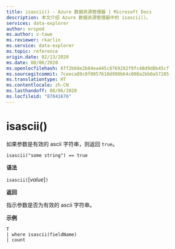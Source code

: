 ```yaml
---
title: isascii() - Azure 数据资源管理器 | Microsoft Docs
description: 本文介绍 Azure 数据资源管理器中的 isascii()。
services: data-explorer
author: orspod
ms.author: v-tawe
ms.reviewer: rkarlin
ms.service: data-explorer
ms.topic: reference
origin.date: 02/13/2020
ms.date: 08/06/2020
ms.openlocfilehash: 6ff2b68e2b84ea445c8769282f9fc48d9d8b45cf
ms.sourcegitcommit: 7ceeca89c0f0057610d998b64c000a2bb0a57285
ms.translationtype: HT
ms.contentlocale: zh-CN
ms.lasthandoff: 08/06/2020
ms.locfileid: "87841676"
---
```

# <a name="isascii"></a>isascii()

如果参数是有效的 ascii 字符串，则返回 `true`。
    
```kusto
isascii("some string") == true
```

**语法**

`isascii(`[*value*]`)`

**返回**

指示参数是否为有效的 ascii 字符串。

**示例**

```kusto
T
| where isascii(fieldName)
| count
```